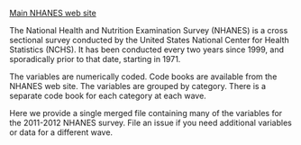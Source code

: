 [Main NHANES web site](http://www.cdc.gov/nchs/nhanes.htm)

The National Health and Nutrition Examination Survey (NHANES) is a
cross sectional survey conducted by the United States National Center
for Health Statistics (NCHS).  It has been conducted every two years
since 1999, and sporadically prior to that date, starting in 1971.

The variables are numerically coded.  Code books are available from
the NHANES web site.  The variables are grouped by category.  There is
a separate code book for each category at each wave.

Here we provide a single merged file containing many of the variables
for the 2011-2012 NHANES survey.  File an issue if you need additional
variables or data for a different wave.